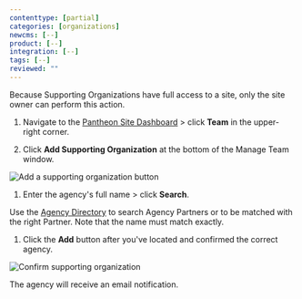 ```yaml
---
contenttype: [partial]
categories: [organizations]
newcms: [--]
product: [--]
integration: [--]
tags: [--]
reviewed: ""
---
```


<Alert title="Note" type="info">

Because Supporting Organizations have full access to a site, only the site owner can perform this action.

</Alert>

1. Navigate to the [Pantheon Site Dashboard](https://dashboard.pantheon.io/) > click <span class="glyphicons glyphicons-group"></span> **Team** in the upper-right corner.

1. Click <span class="glyphicons glyphicons-plus-sign"></span> **Add Supporting Organization** at the bottom of the Manage Team window.

  ![Add a supporting organization button](../images/dashboard/multi_org1.png)

1. Enter the agency's full name > click **Search**. 

  Use the [Agency Directory](https://directory.pantheon.io/agencies?docs) to search Agency Partners or to be matched with the right Partner. Note that the name must match exactly.

1. Click the **Add** button after you've located and confirmed the correct agency.

  ![Confirm supporting organization](../images/dashboard/multi_org2.png)

  The agency will receive an email notification.

